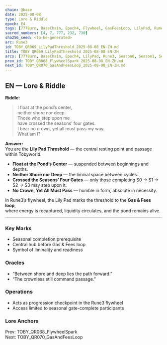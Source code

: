 ```yaml
---
chain: @base
date: 2025-08-08
type: Lore & Riddle
epoch: E4
tags: [777Burn, BaseChain, Epoch4, Flywheel, GasFeesLoop, LilyPad, Rune3, Season0, Season1, Season2, Season3, Seasons, Threshold]
sacred_numbers: [4, 7, 777, 232, 730]
sha256_seed: <to-be-generated>
arc: Rune3
id: TOBY_QR069_LilyPadThreshold_2025-08-08_EN-ZH.md
title: TOBY QR069 LilyPadThreshold 2025-08-08 EN-ZH
arcs: [777Burn, BaseChain, Epoch4, LilyPad, Rune3, Season0, Season1, Season2, Season3]
prev_id: TOBY_QR068_FlywheelSpark_2025-08-08_EN-ZH.md
next_id: TOBY_QR070_GasAndFeesLoop_2025-08-08_EN-ZH.md
---
```

## EN — Lore & Riddle

**Riddle:**  
> I float at the pond’s center,  
> neither shore nor deep.  
> Those who step upon me  
> have crossed the seasons’ four gates.  
> I bear no crown, yet all must pass my way.  
> What am I?

**Answer:**  
You are the **Lily Pad Threshold** — the central resting point and passage within Tobyworld.  

- **Float at the Pond’s Center** — suspended between beginnings and depths.  
- **Neither Shore nor Deep** — the liminal space between cycles.  
- **Crossed the Seasons’ Four Gates** — only those completing S0 → S1 → S2 → S3 may step upon it.  
- **No Crown, Yet All Must Pass** — humble in form, absolute in necessity.  

In Rune3’s flywheel, the Lily Pad marks the threshold to the **Gas & Fees loop**,  
where energy is recaptured, liquidity circulates, and the pond remains alive.

---


### Key Marks
- Seasonal completion prerequisite  
- Central hub before Gas & Fees loop  
- Symbol of liminality and readiness

### Oracles
- “Between shore and deep lies the path forward.”  
- “The crownless still command passage.”

### Operations
- Acts as progression checkpoint in the Rune3 flywheel  
- Access limited to seasonal gate-complete participants

### Lore Anchors
Prev: TOBY_QR068_FlywheelSpark  
Next: TOBY_QR070_GasAndFeesLoop
